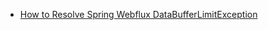 
- [How to Resolve Spring Webflux DataBufferLimitException](https://www.baeldung.com/spring-webflux-databufferlimitexception)
